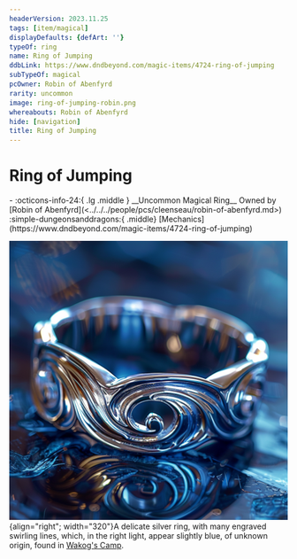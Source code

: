 ```yaml
---
headerVersion: 2023.11.25
tags: [item/magical]
displayDefaults: {defArt: ''}
typeOf: ring
name: Ring of Jumping
ddbLink: https://www.dndbeyond.com/magic-items/4724-ring-of-jumping
subTypeOf: magical
pcOwner: Robin of Abenfyrd
rarity: uncommon
image: ring-of-jumping-robin.png
whereabouts: Robin of Abenfyrd
hide: [navigation]
title: Ring of Jumping
---
```

# Ring of Jumping
<div class="grid cards ext-narrow-margin ext-one-column" markdown>
- :octicons-info-24:{ .lg .middle } __Uncommon Magical Ring__  
   Owned by [Robin of Abenfyrd](<../../../people/pcs/cleenseau/robin-of-abenfyrd.md>)  
    :simple-dungeonsanddragons:{ .middle} [Mechanics](https://www.dndbeyond.com/magic-items/4724-ring-of-jumping) 
</div>


![Ring of Jumping Robin](../../../assets/ring-of-jumping-robin.png){align="right"; width="320"}A delicate silver ring, with many engraved swirling lines, which, in the right light, appear slightly blue, of unknown origin, found in [Wakog's Camp](<../../../gazetteer/greater-sembara/duchy-of-maseau/wakog-s-camp.md>).
